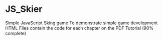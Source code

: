 # JS_Skier
Simple JavaScript Sking game 
To demonstrate simple game development
HTML Files contain the code for each chapter on the PDF Tutorial (90% complete)
